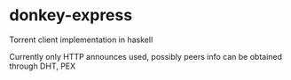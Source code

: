 # donkey-express

Torrent client implementation in haskell

Currently only HTTP announces used, possibly peers info can be obtained through DHT, PEX